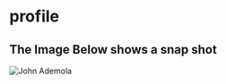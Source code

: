 # profile

## The Image Below shows a snap shot 

![John Ademola](https://github.com/profile/assets/images/snapshot.png)